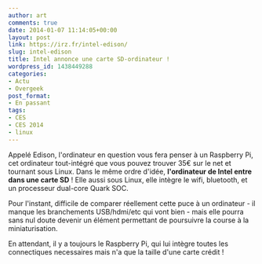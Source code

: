 ```yaml
---
author: art
comments: true
date: 2014-01-07 11:14:05+00:00
layout: post
link: https://irz.fr/intel-edison/
slug: intel-edison
title: Intel annonce une carte SD-ordinateur !
wordpress_id: 1438449288
categories:
- Actu
- Overgeek
post_format:
- En passant
tags:
- CES
- CES 2014
- linux
---
```


Appelé Edison, l'ordinateur en question vous fera penser à un Raspberry Pi, cet ordinateur tout-intégré que vous pouvez trouver 35€ sur le net et tournant sous Linux. Dans le même ordre d'idée, **l'ordinateur de Intel entre dans une carte SD** ! Elle aussi sous Linux, elle intègre le wifi, bluetooth, et un processeur dual-core Quark SOC.

Pour l'instant, difficile de comparer réellement cette puce à un ordinateur - il manque les branchements USB/hdmi/etc qui vont bien - mais elle pourra sans nul doute devenir un élément permettant de poursuivre la course à la miniaturisation.

En attendant, il y a toujours le Raspberry Pi, qui lui intègre toutes les connectiques necessaires mais n'a que la taille d'une carte crédit !


